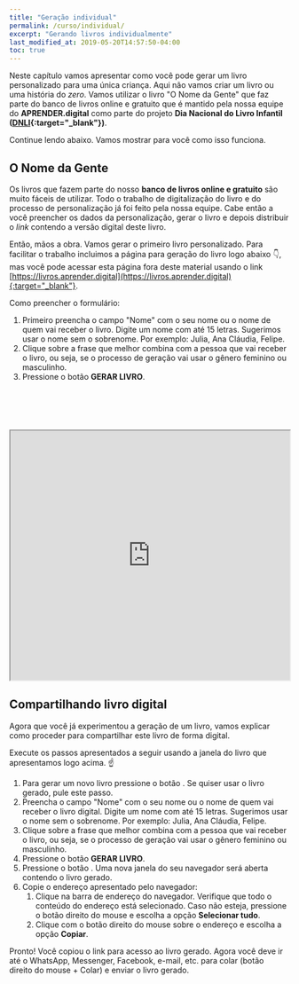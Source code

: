 ```yaml
---
title: "Geração individual"
permalink: /curso/individual/
excerpt: "Gerando livros individualmente"
last_modified_at: 2019-05-20T14:57:50-04:00
toc: true
---
```


<script type="text/javascript">
		window.theCallData = ""
		window.addEventListener('message', function (theEvent) {

			if (theEvent.data[0] === 'openUrl') {
        console.log("Origem do evento:", theEvent.origin);
				window.theCallData = theEvent.data[1];
				window.open(window.theCallData, "_blank");
			}

		}, false);
</script>


Neste capítulo vamos apresentar como você pode gerar um livro personalizado para uma única criança. Aqui não vamos criar um livro ou uma história do *zero*. Vamos utilizar o livro "O Nome da Gente" que faz parte do banco de livros online e gratuito que é mantido pela nossa equipe do **APRENDER.digital** como parte do projeto **Dia Nacional do Livro Infantil ([DNLI](https://dnli.aprender.digital){:target="_blank"})**.

Continue lendo abaixo. Vamos mostrar para você como isso funciona. 

## O Nome da Gente
Os livros que fazem parte do nosso **banco de livros online e gratuito** são muito fáceis de utilizar. Todo o trabalho de digitalização do livro e do processo de personalização já foi feito pela nossa equipe. Cabe então a você preencher os dados da personalização, gerar o livro e depois distribuir o *link* contendo a versão digital deste livro.

Então, mãos a obra. Vamos gerar o primeiro livro personalizado. Para facilitar o trabalho incluimos a página para geração do livro logo abaixo :point_down:, mas você pode acessar esta página fora deste material usando o link [https://livros.aprender.digital](https://livros.aprender.digital){:target="_blank"}.

Como preencher o formulário:
1. Primeiro preencha o campo "Nome" com o seu nome ou o nome de quem vai receber o livro. Digite um nome com até 15 letras. Sugerimos usar o nome sem o sobrenome. Por exemplo: Julia, Ana Cláudia, Felipe.
2. Clique sobre a frase que melhor combina com a pessoa que vai receber o livro, ou seja, se o processo de geração vai usar o gênero feminino ou masculinho.
3. Pressione o botão **GERAR LIVRO**.   

<script>
  function expandIframe() {
    document.getElementById("iframe-o-nome-da-gente").contentWindow.postMessage(['expand', 'CALL FROM PARENT '], '*');
    console.log("expandIframe");
    return false;
  }

  function reloadIframe() {
    document.getElementById('iframe-o-nome-da-gente').src = "https://livros.aprender.digital";
  }
</script>

<header style=" text-align: right">
  <a href="javascript:reloadIframe()" alt="Recarregar"><i class="fas fa-redo"></i></a>
  &nbsp;
  <a href="javascript:expandIframe()" alt="Expandir"><i class="fas fa-external-link-alt"></i></a>
</header>

<iframe id="iframe-o-nome-da-gente" width="100%" height="450px" src="https://livros.aprender.digital/"></iframe>

## Compartilhando livro digital
Agora que você já experimentou a geração de um livro, vamos explicar como proceder para compartilhar este livro de forma digital.

Execute os passos apresentados a seguir usando a janela do livro que apresentamos logo acima. :point_up:

1. Para gerar um novo livro pressione o botão <i class="fas fa-redo"></i>. Se quiser usar o livro gerado, pule este passo.
1. Preencha o campo "Nome" com o seu nome ou o nome de quem vai receber o livro digital. Digite um nome com até 15 letras. Sugerimos usar o nome sem o sobrenome. Por exemplo: Julia, Ana Cláudia, Felipe.
1. Clique sobre a frase que melhor combina com a pessoa que vai receber o livro, ou seja, se o processo de geração vai usar o gênero feminino ou masculinho.
1. Pressione o botão **GERAR LIVRO**.
1. Pressione o botão <i class="fas fa-external-link-alt"></i>. Uma nova janela do seu navegador será aberta contendo o livro gerado.
1. Copie o endereço apresentado pelo navegador:
   1. Clique na barra de endereço do navegador. Verifique que todo o conteúdo do endereço está selecionado. Caso não esteja, pressione o botão direito do mouse e escolha a opção **Selecionar tudo**.
   1. Clique com o botão direito do mouse sobre o endereço e escolha a opção **Copiar**.

Pronto! Você copiou o link para acesso ao livro gerado. Agora você deve ir até o WhatsApp, Messenger, Facebook, e-mail, etc. para colar (botão direito do mouse + Colar) e enviar o livro gerado.





